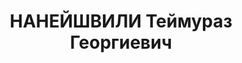 ---
title: НАНЕЙШВИЛИ Теймураз Георгиевич
description: "Род. в 1907. Род занятий: до ареста работал Зав.парткабинетом Тбилисского\
  \ Отделения Политотдела ЗКВ ж.д. \n  Осужден Тройкой при НКВД ГССР 04.12.1937. Мера\
  \ наказания: расстрел с конфискацией личного имущества. Дата расстрела: 11.12.1937"
---